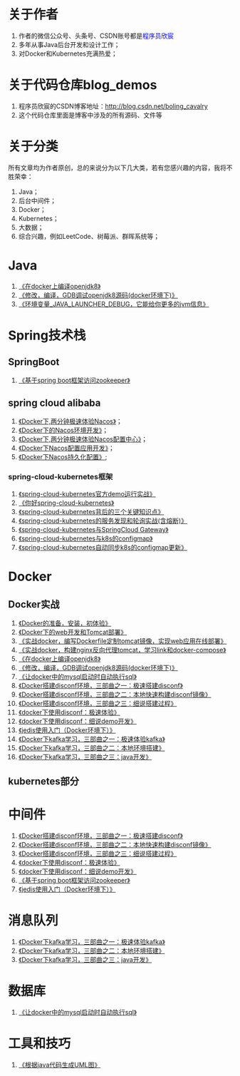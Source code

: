 # 关于作者
1. 作者的微信公众号、头条号、CSDN账号都是<font color="blue">程序员欣宸</font>
2. 多年从事Java后台开发和设计工作；
3. 对Docker和Kubernetes充满热爱；

# 关于代码仓库blog_demos
1. 程序员欣宸的CSDN博客地址：http://blog.csdn.net/boling_cavalry
2. 这个代码仓库里面是博客中涉及的所有源码、文件等

# 关于分类
所有文章均为作者原创，总的来说分为以下几大类，若有您感兴趣的内容，我将不胜荣幸：
1. Java；
2. 后台中间件；
3. Docker；
4. Kubernetes；
5. 大数据；
6. 综合兴趣，例如LeetCode、树莓派、群晖系统等；

# Java
1. [《在docker上编译openjdk8》](https://blog.csdn.net/boling_cavalry/article/details/70243954)
2. [《修改，编译，GDB调试openjdk8源码(docker环境下)》](https://blog.csdn.net/boling_cavalry/article/details/70557537)
3. [《环境变量_JAVA_LAUNCHER_DEBUG，它能给你更多的jvm信息》](https://blog.csdn.net/boling_cavalry/article/details/70904278)



# Spring技术栈
## SpringBoot
1. [《基于spring boot框架访问zookeeper》](https://blog.csdn.net/boling_cavalry/article/details/69802622)

## spring cloud alibaba
1. [《Docker下,两分钟极速体验Nacos》](https://blog.csdn.net/boling_cavalry/article/details/97617353)；
2. [《Docker下的Nacos环境开发》](https://xinchen.blog.csdn.net/article/details/98328270)；
3. [《Docker下,两分钟极速体验Nacos配置中心》](https://xinchen.blog.csdn.net/article/details/99708769)；
4. [《Docker下Nacos配置应用开发》](https://xinchen.blog.csdn.net/article/details/100067833)；
5. [《Docker下Nacos持久化配置》](https://xinchen.blog.csdn.net/article/details/100171289);

### spring-cloud-kubernetes框架
1. [《spring-cloud-kubernetes官方demo运行实战》](https://blog.csdn.net/boling_cavalry/article/details/91346780)
2. [《你好spring-cloud-kubernetes》](https://blog.csdn.net/boling_cavalry/article/details/91351411)
3. [《spring-cloud-kubernetes背后的三个关键知识点》](https://blog.csdn.net/boling_cavalry/article/details/92069486)
4. [《spring-cloud-kubernetes的服务发现和轮询实战(含熔断)》](https://xinchen.blog.csdn.net/article/details/92394559)
5. [《spring-cloud-kubernetes与SpringCloud Gateway》](https://xinchen.blog.csdn.net/article/details/95001691)
6. [《spring-cloud-kubernetes与k8s的configmap》](https://xinchen.blog.csdn.net/article/details/95804909)
7. [《spring-cloud-kubernetes自动同步k8s的configmap更新》](https://xinchen.blog.csdn.net/article/details/97529652)






# Docker

## Docker实战
1. [《Docker的准备，安装，初体验》](https://blog.csdn.net/boling_cavalry/article/details/60367393)
2. [《Docker下的web开发和Tomcat部署》](https://blog.csdn.net/boling_cavalry/article/details/61415268)
3. [《实战docker，编写Dockerfile定制tomcat镜像，实现web应用在线部署》](https://blog.csdn.net/boling_cavalry/article/details/70184605)
4. [《实战docker，构建nginx反向代理tomcat，学习link和docker-compose》](https://blog.csdn.net/boling_cavalry/article/details/70194072)
5. [《在docker上编译openjdk8》](https://blog.csdn.net/boling_cavalry/article/details/70243954)
6. [《修改，编译，GDB调试openjdk8源码(docker环境下)》](https://blog.csdn.net/boling_cavalry/article/details/70557537)
7. [《让docker中的mysql启动时自动执行sql》](https://blog.csdn.net/boling_cavalry/article/details/71055159)
8. [《Docker搭建disconf环境，三部曲之一：极速搭建disconf》](https://blog.csdn.net/boling_cavalry/article/details/71082610)
9. [《Docker搭建disconf环境，三部曲之二：本地快速构建disconf镜像》](https://blog.csdn.net/boling_cavalry/article/details/71107498)
10. [《Docker搭建disconf环境，三部曲之三：细说搭建过程》](https://blog.csdn.net/boling_cavalry/article/details/71120725)
11. [《docker下使用disconf：极速体验》](https://blog.csdn.net/boling_cavalry/article/details/71404395)
12. [《docker下使用disconf：细说demo开发》](https://blog.csdn.net/boling_cavalry/article/details/71424124)
13. [《jedis使用入门（Docker环境下）》](https://blog.csdn.net/boling_cavalry/article/details/71440053)
14. [《Docker下kafka学习，三部曲之一：极速体验kafka》](https://blog.csdn.net/boling_cavalry/article/details/71576775)
15. [《Docker下kafka学习，三部曲之二：本地环境搭建》](https://blog.csdn.net/boling_cavalry/article/details/71601189)
16. [《Docker下kafka学习，三部曲之三：java开发》](https://blog.csdn.net/boling_cavalry/article/details/71634631)




## kubernetes部分

# 中间件
1. [《Docker搭建disconf环境，三部曲之一：极速搭建disconf》](https://blog.csdn.net/boling_cavalry/article/details/71082610)
2. [《Docker搭建disconf环境，三部曲之二：本地快速构建disconf镜像》](https://blog.csdn.net/boling_cavalry/article/details/71107498)
3. [《Docker搭建disconf环境，三部曲之三：细说搭建过程》](https://blog.csdn.net/boling_cavalry/article/details/71120725)
4. [《docker下使用disconf：极速体验》](https://blog.csdn.net/boling_cavalry/article/details/71404395)
5. [《docker下使用disconf：细说demo开发》](https://blog.csdn.net/boling_cavalry/article/details/71424124)
6. [《基于spring boot框架访问zookeeper》](https://blog.csdn.net/boling_cavalry/article/details/69802622)
7. [《jedis使用入门（Docker环境下）》](https://blog.csdn.net/boling_cavalry/article/details/71440053)

# 消息队列
1. [《Docker下kafka学习，三部曲之一：极速体验kafka》](https://blog.csdn.net/boling_cavalry/article/details/71576775)
2. [《Docker下kafka学习，三部曲之二：本地环境搭建》](https://blog.csdn.net/boling_cavalry/article/details/71601189)
3. [《Docker下kafka学习，三部曲之三：java开发》](https://blog.csdn.net/boling_cavalry/article/details/71634631)

# 数据库
1. [《让docker中的mysql启动时自动执行sql》](https://blog.csdn.net/boling_cavalry/article/details/71055159)

# 工具和技巧
1. [《根据java代码生成UML图》](https://blog.csdn.net/boling_cavalry/article/details/72033221)



